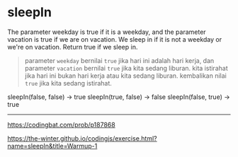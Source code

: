 # sleepIn

The parameter weekday is true if it is a weekday, and the parameter vacation is true if we are on vacation. We sleep in if it is not a weekday or we're on vacation. Return true if we sleep in.

> parameter `weekday` bernilai `true` jika hari ini adalah hari kerja, dan parameter `vacation` bernilai `true` jika kita sedang liburan. kita istirahat jika hari ini bukan hari kerja atau kita sedang liburan. kembalikan nilai `true` jika kita sedang istirahat.

sleepIn(false, false) → true
sleepIn(true, false) → false
sleepIn(false, true) → true

---

https://codingbat.com/prob/p187868

https://the-winter.github.io/codingjs/exercise.html?name=sleepIn&title=Warmup-1

